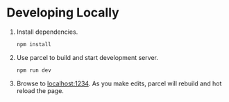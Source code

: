 # Developing Locally

1. Install dependencies.
    ```sh
    npm install
    ```
    
2. Use parcel to build and start development server.

    ```sh
    npm run dev
    ```

3. Browse to [localhost:1234](http://localhost:1234). As you make edits, parcel will rebuild and hot reload the page.
